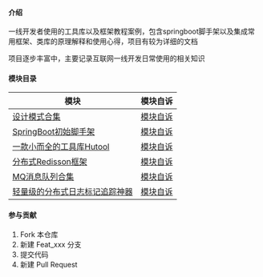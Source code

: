 #### 介绍

一线开发者使用的工具库以及框架教程案例，包含springboot脚手架以及集成常用框架、类库的原理解释和使用心得，项目有较为详细的文档

项目逐步丰富中，主要记录互联网一线开发日常使用的相关知识

#### 模块目录

|模块|模块自诉|
|-------|-------|
|[设计模式合集 ](spring_boot_0_design)|[模块自诉 ](spring_boot_0_design/README.md)|
|[SpringBoot初始脚手架 ](spring_boot_1_init)|[模块自诉 ](spring_boot_0_design/README.md)|
|[一款小而全的工具库Hutool ](spring_boot_2_hutool)|[模块自诉 ](spring_boot_0_design/README.md)|
|[分布式Redisson框架 ](spring_boot_3_redisson)|[模块自诉 ](spring_boot_0_design/README.md)|
|[MQ消息队列合集 ](spring_boot_5_guava)|[模块自诉 ](spring_boot_0_design/README.md)|
|[轻量级的分布式日志标记追踪神器 ](spring_boot_6_tlog)|[模块自诉 ](spring_boot_0_design/README.md)|

#### 参与贡献

1.  Fork 本仓库
2.  新建 Feat_xxx 分支
3.  提交代码
4.  新建 Pull Request